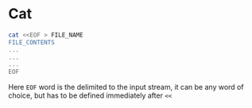# Cat

```sh
cat <<EOF > FILE_NAME
FILE_CONTENTS
...
...
...
EOF
```

Here `EOF` word is the delimited to the input stream, it can be any word of choice, but has to be defined immediately after `<<`